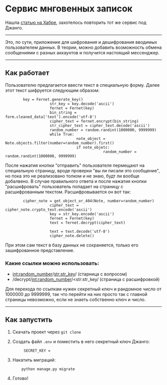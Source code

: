 # Сервис мнговенных записок

Нашла [статью на Хабре](https://habr.com/ru/articles/486246/), захотелось повторить тот же сервис под Джанго. 

---

Это, по сути, приложение для шифрования и дешифрования вводимых пользователем данных. В теории, можно добавить возможность обмена сообщениями с разных аккаунтов и 
получится настоящий мессенджер.

---

## Как работает 

Пользователю предлагается ввести текст в специальную форму. Далее этот текст шифруется следующим образом: 

            key = Fernet.generate_key()
                        str_key = key.decode('ascii')
                        fernet = Fernet(key)
                        bin_string = form.cleaned_data['text'].encode('utf-8')
                        cipher_text = fernet.encrypt(bin_string)
                        str_cipher_text = cipher_text.decode('ascii')
                        random_number = random.randint(1000000, 9999999)
                        while True:
                                    note_object = Note.objects.filter(number=random_number).first()
                                    if note_objetc:
                                                random_number = random.randint(1000000, 9999999)
                    


После нажатия кнопки "отправить" пользователя пермещают на специальную страницу, вроде проверки "вы ли писали это сообщение", но пока это не реализовано толком и не знаю, будт ли вообще добалвено.
В случае правильного ответа и после нажатия кнопки "расшифровать" пользователь попадает на страницу с расшифрованным текстом. Расшифровывается он вот так: 


            cipher_note = get_object_or_404(Note, number=random_number)
                        cipher_text = cipher_note.crypto_text.encode('ascii')
                        key = str_key.encode('ascii')
                        fernet = Fernet(key)
                        text = fernet.decrypt(cipher_text)

                        text = text.decode('utf-8')
                        cipher_note.delete()
            

При этом сам текст в базу данных не сохраняется, только его зашифрованное представление.

### Какие ссылки можно использовать: 

- <int:random_number>/<str:str_key>/ (старница с вопросом)
- /decrypt/<int:random_number>/<str:str_key/ (страница с расшифровкой)

Для перехода по ссылкам нужен секретный ключ и рандомное число от 1000000 до 9999999, так что перейти на них просто так с главной страницы невозможно, если не знаеть
собственно ключ и число.

---

## Как запустить

 
 1. Скачать проект через <code>git clone</code>
 
 2. Создать файл <code>.env</code> и поместить в него секретный ключ Джанго:
 
             SECRET_KEY = 
 
 3. Накатить миграций:

            python manage.py migrate

 4.  Готово!

